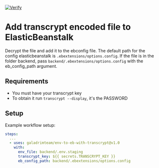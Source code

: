 [![Verify](https://github.com/galadrimteam/env-to-eb-with-transcrypt/actions/workflows/verify.yml/badge.svg)](https://github.com/galadrimteam/env-to-eb-with-transcrypt/actions/workflows/verify.yml)

# Add transcrypt encoded file to ElasticBeanstalk

Decrypt the file and add it to the ebconfig file. The default path for the config elasticbeanstalk is `.ebextensions/options.config`. If the file is in the folder backend, pass `backend/.ebextensions/options.config` with the eb_config_path argument.

## Requirements

- You must have your transcrypt key
- To obtain it run `transcrypt --display`, it's the PASSWORD

## Setup

Example workflow setup:

```yaml
steps:
  ...
  - uses: galadrimteam/env-to-eb-with-transcrypt@v1.0
    with:
      env_file: backend/.env.staging
      transcrypt_key: ${{ secrets.TRANSCRYPT_KEY }}
      eb_config_path: backend/.ebextensions/options.config
```

